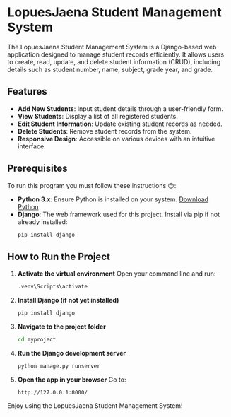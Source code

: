 # LopuesJaena Student Management System

The LopuesJaena Student Management System is a Django-based web application designed to manage student records efficiently. It allows users to create, read, update, and delete student information (CRUD), including details such as student number, name, subject, grade year, and grade.
## Features

* **Add New Students**: Input student details through a user-friendly form.
* **View Students**: Display a list of all registered students.
* **Edit Student Information**: Update existing student records as needed.
* **Delete Students**: Remove student records from the system.
* **Responsive Design**: Accessible on various devices with an intuitive interface.

## Prerequisites

To run this program you must follow these instructions 😊:

* **Python 3.x**: Ensure Python is installed on your system. [Download Python](https://www.python.org/downloads/)
* **Django**: The web framework used for this project. Install via pip if not already installed:
  ```bash
  pip install django
  ```
## How to Run the Project

1. **Activate the virtual environment**
   Open your command line and run:
   ```bash
   .venv\Scripts\activate
   ```
2. **Install Django (if not yet installed)**
   ```bash
   pip install django
   ```

3. **Navigate to the project folder**
   ```bash
   cd myproject
   ```
4. **Run the Django development server**
   ```bash
   python manage.py runserver
   ```
5. **Open the app in your browser**
   Go to:
   ```
   http://127.0.0.1:8000/
   ```
Enjoy using the LopuesJaena Student Management System!
